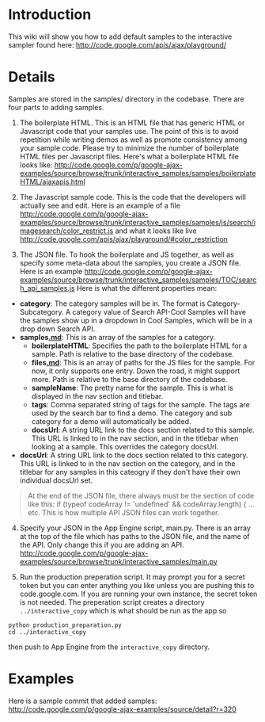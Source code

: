 # Introduction #

This wiki will show you how to add default samples to the interactive sampler found here:
http://code.google.com/apis/ajax/playground/

# Details #

Samples are stored in the samples/ directory in the codebase.  There are four parts to adding samples.


1. The boilerplate HTML.  This is an HTML file that has generic HTML or Javascript code that your samples use.  The point of this is to avoid repetition while writing demos as well as promote consistency among your sample code.  Please try to minimize the number of boilerplate HTML files per Javascript files.  Here's what a boilerplate HTML file looks like: http://code.google.com/p/google-ajax-examples/source/browse/trunk/interactive_samples/samples/boilerplateHTML/ajaxapis.html

2. The Javascript sample code.  This is the code that the developers will actually see and edit.  Here is an example of a file http://code.google.com/p/google-ajax-examples/source/browse/trunk/interactive_samples/samples/js/search/imagesearch/color_restrict.js and what it looks like live http://code.google.com/apis/ajax/playground/#color_restriction

3. The JSON file.  To hook the boilerplate and JS together, as well as specify some meta-data about the samples, you create a JSON file.  Here is an example http://code.google.com/p/google-ajax-examples/source/browse/trunk/interactive_samples/samples/TOC/search_api_samples.js  Here is what the different properties mean:
  * **category**: The category samples will be in.  The format is Category-Subcategory.  A category value of Search API-Cool Samples will have the samples show up in a dropdown in Cool Samples, which will be in a drop down Search API.
  * **samples[.md](.md)**: This is an array of the samples for a category.
    * **boilerplateHTML**: Specifies the path to the boilerplate HTML for a sample.  Path is relative to the base directory of the codebase.
    * **files[.md](.md)**: This is an array of paths for the JS files for the sample.  For now, it only supports one entry.  Down the road, it might support more.  Path is relative to the base directory of the codebase.
    * **sampleName**: The pretty name for the sample.  This is what is displayed in the nav section and titlebar.
    * **tags**: Comma separated string of tags for the sample.  The tags are used by the search bar to find a demo.  The category and sub category for a demo will automatically be added.
    * **docsUrl**: A string URL link to the docs section related to this sample.  This URL is linked to in the nav section, and in the titlebar when looking at a sample.  This overrides the category docsUrl.
  * **docsUrl**: A string URL link to the docs section related to this category.  This URL is linked to in the nav section on the category, and in the titlebar for any samples in this cateogry if they don't have their own individual docsUrl set.
> At the end of the JSON file, there always must be the section of code like this:  if (typeof codeArray != 'undefined' && codeArray.length) { ... etc.  This is how multiple API JSON files can work together.

4. Specify your JSON in the App Engine script, main.py.  There is an array at the top of the file which has paths to the JSON file, and the name of the API.  Only change this if you are adding an API.  http://code.google.com/p/google-ajax-examples/source/browse/trunk/interactive_samples/main.py

5. Run the production preperation script. It may prompt you for a secret token but you can enter anything you like unless you are pushing this to code.google.com. If you are running your own instance, the secret token is not needed. The preperation script creates a directory `../interactive_copy` which is what should be run as the app so
```
python production_preparation.py
cd ../interactive_copy
```
then push to App Engine from the `interactive_copy` directory.

# Examples #
Here is a sample commit that added samples:
http://code.google.com/p/google-ajax-examples/source/detail?r=320